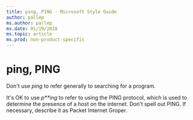 ```yaml
---
title: ping, PING - Microsoft Style Guide
author: pallep
ms.author: pallep
ms.date: 01/19/2018
ms.topic: article
ms.prod: non-product-specific
---
```


# ping, PING

Don't use *ping* to refer generally to searching for a program. 

It's OK to use *p**ing*
to refer to using the PING protocol, which is used to determine
the presence of a host on the internet. Don't spell out PING. If
necessary, describe it as Packet Internet Groper.
